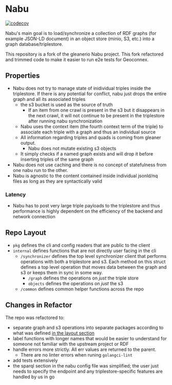 # Nabu 

[![codecov](https://codecov.io/gh/internetofwater/nabu/branch/master/graph/badge.svg?token=KtA15glWkf)](https://codecov.io/gh/internetofwater/nabu)

Nabu's main goal is to load/synchronize a collection of RDF graphs (for example JSON-LD document) in an 
object store (minio, S3, etc.) into a graph database/triplestore. 

This repository is a fork of the gleanerio Nabu project. This fork refactored and trimmed code to make it easier to run e2e tests for Geoconnex.

## Properties

- Nabu does not try to manage state of inidividual triples inside the triplestore. If there is any potential for conflict, nabu just drops the entire graph and all its associated triples
    - the s3 bucket is used as the source of truth
        - If an item from one crawl is present in the s3 but it disappears in the next crawl, it will not continue to be present in the triplestore after running nabu synchronization
    - Nabu uses the context item (the fourth context term of the triple) to associate each triple with a graph and thus an individual source
    - All information regarding triples and quads is coming from gleaner output.
        - Nabu does not mutate existing s3 objects 
    - It simply checks if a named graph exists and will drop it before inserting triples of the same graph
- Nabu does not use caching and there is no concept of statefulness from one nabu run to the other. 
- Nabu is agnostic to the content contained inside individual jsonld/nq files as long as they are syntactically valid

### Latency

- Nabu has to post very large triple payloads to the triplestore and thus performance is highly dependent on the efficiency of the backend and network connection
## Repo Layout

- `pkg` defines the cli and config readers that are public to the client
- `internal` defines functions that are not directly user facing in the cli
    - `/synchronizer` defines the top level synchronizer client that performs operations with both a triplestore and s3. Each method on this struct defines a top level operation that moves data between the graph and s3 or keeps them in sync in some way.
        - `/graph` defines the operations on _just_ the triple store 
        - `objects` defines the operations on _just_ the s3
    - `/common` defines common helper functions across the repo

## Changes in Refactor

The repo was refactored to:
- separate graph and s3 operations into separate packages according to what was defined [in the layout section](#repo-layout)
- label functions with longer names that would be easier to understand for someone not familiar with the upstream project or RDF
- handle errors more strictly. All err values are returned to the parent.
    - There are no linter errors when runing `golangci-lint`
- add tests extensively 
- the sparql section in the nabu config file was simplified; the user just needs to specify the endpoint and any triplestore-specific features are handled by us in go


